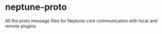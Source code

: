 # neptune-proto
All the proto message files for Neptune core communication with local and remote plugins.
